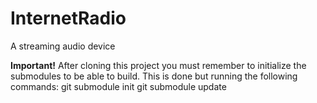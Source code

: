 # InternetRadio
A streaming audio device

**Important!** After cloning this project you must remember to initialize the submodules to be able to build.
This is done but running the following commands:
git submodule init
git submodule update

